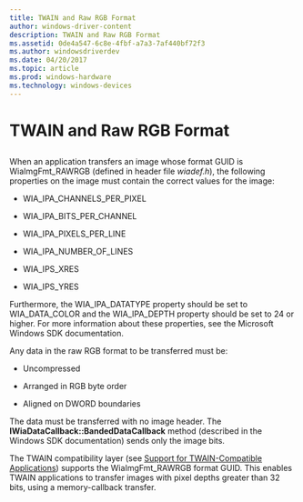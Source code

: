 ```yaml
---
title: TWAIN and Raw RGB Format
author: windows-driver-content
description: TWAIN and Raw RGB Format
ms.assetid: 0de4a547-6c8e-4fbf-a7a3-7af440bf72f3
ms.author: windowsdriverdev
ms.date: 04/20/2017
ms.topic: article
ms.prod: windows-hardware
ms.technology: windows-devices
---
```


# TWAIN and Raw RGB Format


## <a href="" id="ddk-twain-and-raw-rgb-format-si"></a>


When an application transfers an image whose format GUID is WiaImgFmt\_RAWRGB (defined in header file *wiadef.h*), the following properties on the image must contain the correct values for the image:

-   WIA\_IPA\_CHANNELS\_PER\_PIXEL

-   WIA\_IPA\_BITS\_PER\_CHANNEL

-   WIA\_IPA\_PIXELS\_PER\_LINE

-   WIA\_IPA\_NUMBER\_OF\_LINES

-   WIA\_IPS\_XRES

-   WIA\_IPS\_YRES

Furthermore, the WIA\_IPA\_DATATYPE property should be set to WIA\_DATA\_COLOR and the WIA\_IPA\_DEPTH property should be set to 24 or higher. For more information about these properties, see the Microsoft Windows SDK documentation.

Any data in the raw RGB format to be transferred must be:

-   Uncompressed

-   Arranged in RGB byte order

-   Aligned on DWORD boundaries

The data must be transferred with no image header. The **IWiaDataCallback::BandedDataCallback** method (described in the Windows SDK documentation) sends only the image bits.

The TWAIN compatibility layer (see [Support for TWAIN-Compatible Applications](support-for-twain-compatible-applications.md)) supports the WiaImgFmt\_RAWRGB format GUID. This enables TWAIN applications to transfer images with pixel depths greater than 32 bits, using a memory-callback transfer.

 

 




